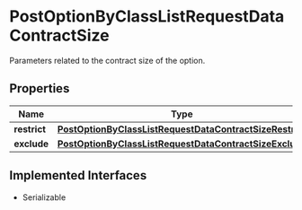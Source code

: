 

# PostOptionByClassListRequestDataContractSize

Parameters related to the contract size of the option.

## Properties

Name | Type | Description | Notes
------------ | ------------- | ------------- | -------------
**restrict** | [**PostOptionByClassListRequestDataContractSizeRestrict**](PostOptionByClassListRequestDataContractSizeRestrict.md) |  |  [optional]
**exclude** | [**PostOptionByClassListRequestDataContractSizeExclude**](PostOptionByClassListRequestDataContractSizeExclude.md) |  |  [optional]


## Implemented Interfaces

* Serializable


